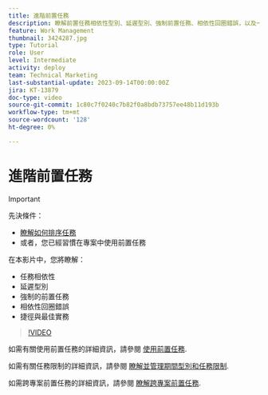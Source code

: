 ```yaml
---
title: 進階前置任務
description: 瞭解前置任務相依性型別、延遲型別、強制前置任務、相依性回圈錯誤，以及一些捷徑和最佳實務。
feature: Work Management
thumbnail: 3424287.jpg
type: Tutorial
role: User
level: Intermediate
activity: deploy
team: Technical Marketing
last-substantial-update: 2023-09-14T00:00:00Z
jira: KT-13879
doc-type: video
source-git-commit: 1c80c7f0240c7b82f0a8bdb73757ee48b11d193b
workflow-type: tm+mt
source-wordcount: '128'
ht-degree: 0%

---
```


# 進階前置任務

>[!IMPORTANT]
>
>先決條件：
>
>* [瞭解如何排序任務](https://experienceleague.adobe.com/docs/workfront-learn/tutorials-workfront/manage-work/tasks/learn-to-sequence-tasks.html?lang=en)
>* 或者，您已經習慣在專案中使用前置任務

在本影片中，您將瞭解：

* 任務相依性
* 延遲型別
* 強制的前置任務
* 相依性回圈錯誤
* 捷徑與最佳實務


>[!VIDEO](https://video.tv.adobe.com/v/3424287/?quality=12&learn=on)

如需有關使用前置任務的詳細資訊，請參閱 [使用前置任務](https://experienceleague.adobe.com/docs/workfront/using/manage-work/tasks/use-task-predecessors/use-task-predecessors.html).

如需有關任務限制的詳細資訊，請參閱 [瞭解並管理期間型別和任務限制](https://experienceleague.adobe.com/docs/workfront-learn/tutorials-workfront/manage-work/intermediate-projects/understand-and-manage-duration-types-and-task-constraints.html).

如需跨專案前置任務的詳細資訊，請參閱 [瞭解跨專案前置任務](https://experienceleague.adobe.com/docs/workfront-learn/tutorials-workfront/manage-work/intermediate-projects/understand-cross-project-predecessors.html).
